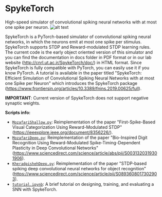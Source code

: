# SpykeTorch
High-speed simulator of convolutional spiking neural networks with at most one spike per neuron.
![alt text](https://raw.githubusercontent.com/miladmozafari/SpykeTorch/master/logo.png)

SpykeTorch is a PyTorch-based simulator of convolutional spiking neural networks, in which the neurons emit at most one spike per stimulus. SpykeTorch supports STDP and Reward-modulated STDP learning rules. The current code is the early object oriented version of this simulator and you can find the documentation in docs folder in PDF format or in our lab website (http://cnrl.ut.ac.ir/SpykeTorch/doc/) in HTML format. Since SpykeTorch is fully compatible with PyTorch, you can easily use it if you know PyTorch. A tutorial is available in the paper titled "SpykeTorch: Efficient Simulation of Convolutional Spiking Neural Networks with at most one Spike per Neuron" which introduces the SpykeTorch package (https://www.frontiersin.org/articles/10.3389/fnins.2019.00625/full).

**IMPORTANT**: Current version of SpykeTorch does not support negative synaptic weights.

**Scripts info:**
 - [`MozafariShallow.py`](MozafariShallow.py): Reimplementation of the paper "First-Spike-Based Visual Categorization Using Reward-Modulated STDP" (https://ieeexplore.ieee.org/document/8356226/).
 - [`MozafariDeep.py`](MozafariDeep.py): Reimplementation of the paper "Bio-Inspired Digit Recognition Using Reward-Modulated Spike-Timing-Dependent Plasticity in Deep Convolutional Networks" (https://www.sciencedirect.com/science/article/abs/pii/S0031320319301906).
 - [`KheradpishehDeep.py`](KheradpishehDeep.py): Reimplementation of the paper "STDP-based spiking deep convolutional neural networks for object recognition" (https://www.sciencedirect.com/science/article/pii/S0893608017302903).
 - [`tutorial.ipynb`](tutorial.ipynb): A brief tutorial on designing, training, and evaluating a SNN with SpykeTorch.

